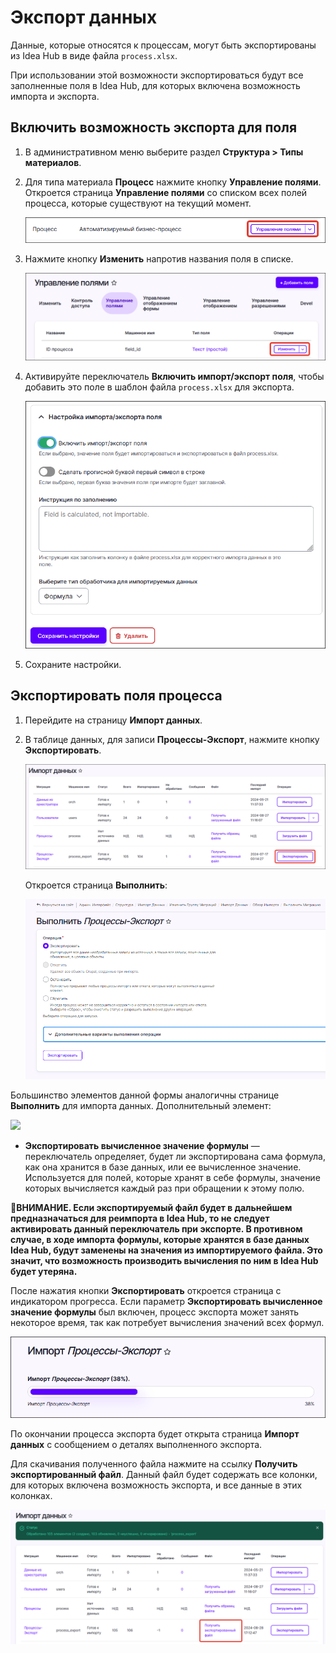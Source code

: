 # Экспорт данных

Данные, которые относятся к процессам, могут быть экспортированы из Idea Hub в виде файла `process.xlsx`. 

При использовании этой возможности экспортироваться будут все заполненные поля в Idea Hub, для которых включена возможность импорта и экспорта.

## Включить возможность экспорта для поля

1. В административном меню выберите раздел **Структура > Типы материалов**.
1. Для типа материала **Процесс** нажмите кнопку **Управление полями**. Откроется страница **Управление полями** со списком всех полей процесса, которые существуют на текущий момент. 

   ![Управление полями процесса](<../../.gitbook/assets1/idea-hub/control-fields.png>)

1. Нажмите кнопку **Изменить** напротив названия поля в списке.

   ![Кнопка Изменить](<../../.gitbook/assets1/idea-hub/change-field.png>)

1. Активируйте переключатель **Включить импорт/экспорт поля**, чтобы добавить это поле в шаблон файла `process.xlsx` для экспорта.

   ![Настройка импорта/экспорта поля](<../../.gitbook/assets1/idea-hub/change-field-form-2.png>)

1. Сохраните настройки.

## Экспортировать поля процесса

1. Перейдите на страницу **Импорт данных**.
1. В таблице данных, для записи **Процессы-Экспорт**, нажмите кнопку **Экспортировать**.

   ![Кнопка Экспортировать](<../../.gitbook/assets1/idea-hub/export-process-button.png>)  

   Откроется страница **Выполнить**:

   ![](../../.gitbook/assets1/IdeaHub-ExportPage.PNG)

Большинство элементов данной формы аналогичны странице **Выполнить** для импорта данных. Дополнительный элемент: 

![](../../.gitbook/assets1/idea-hub/export-form)

* **Экспортировать вычисленное значение формулы** — переключатель определяет, будет ли экспортирована сама формула, как она хранится в базе данных, или ее вычисленное значение. Используется для полей, которые хранят в себе формулы, значение которых вычисляется каждый раз при обращении к этому полю.

:large_orange_diamond:**ВНИМАНИЕ. Если экспортируемый файл будет в дальнейшем предназначаться для реимпорта в Idea Hub, то не следует активировать данный переключатель при экспорте. В противном случае, в ходе импорта формулы, которые хранятся в базе данных Idea Hub, будут заменены на значения из импортируемого файла. Это значит, что возможность производить вычисления по ним в Idea Hub будет утеряна.**

После нажатия кнопки **Экспортировать** откроется страница с индикатором прогресса. Если параметр **Экспортировать вычисленное значение формулы** был включен, процесс экспорта может занять некоторое время, так как потребует вычисления значений всех формул.

![Кнопка Экспортировать](<../../.gitbook/assets1/idea-hub/export-indicator.png>)  

По окончании процесса экспорта будет открыта страница **Импорт данных** с сообщением о деталях выполненного экспорта.

Для скачивания полученного файла нажмите на ссылку **Получить экспортированный файл**. Данный файл будет содержать все колонки, для которых включена возможность экспорта, и все данные в этих колонках.

![Получить экспортированный файл](<../../.gitbook/assets1/idea-hub/export-finish-message.png>)  
